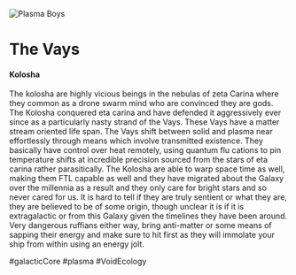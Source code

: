 
![Plasma Boys](/Stellar_Abyss_Setting_Bible/Photo_Directory/Kolosha.png "Plasma Boys")

# The Vays




#### Kolosha

The kolosha are highly vicious beings in the nebulas of zeta Carina where they common as a drone swarm mind who are convinced they are gods.   The Kolosha conquered eta carina and have defended it aggressively ever since as a particularly nasty strand of the Vays.  These Vays have a matter stream oriented life span.  The Vays shift between solid and plasma near effortlessly through means which involve transmitted existence.   They basically have control over heat remotely, using quantum flu cations to pin temperature shifts at incredible precision sourced from the stars of eta carina rather parasitically.   The Kolosha are able to warp space time as well, making them FTL capable as well and they have migrated about the Galaxy over the millennia as a result and they only care for bright stars and so never cared for us.  It is hard to tell if they are truly sentient or what they are, they are believed to be of some origin, though unclear it is if it is extragalactic or from this Galaxy given the timelines they have been around.   Very dangerous ruffians either way, bring anti-matter or some means of sapping their energy and make sure to hit first as they will immolate your ship from within using an energy jolt.

#galacticCore 
#plasma 
#VoidEcology 